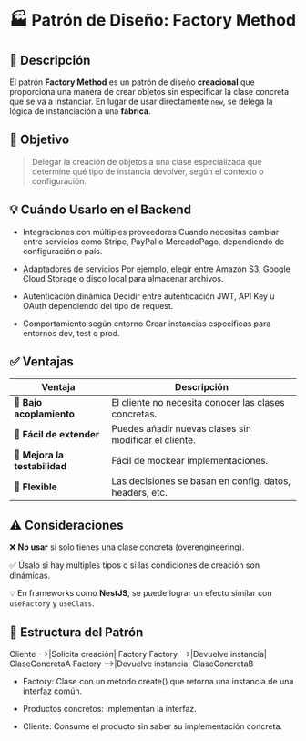 # 🏭 Patrón de Diseño: Factory Method

## 📖 Descripción

El patrón **Factory Method** es un patrón de diseño **creacional** que proporciona una manera de crear objetos sin especificar la clase concreta que se va a instanciar. En lugar de usar directamente `new`, se delega la lógica de instanciación a una **fábrica**.

## 🎯 Objetivo

> Delegar la creación de objetos a una clase especializada que determine qué tipo de instancia devolver, según el contexto o configuración.

## 💡 Cuándo Usarlo en el Backend

- Integraciones con múltiples proveedores
    Cuando necesitas cambiar entre servicios como Stripe, PayPal o MercadoPago, dependiendo de configuración o país.

- Adaptadores de servicios
    Por ejemplo, elegir entre Amazon S3, Google Cloud Storage o disco local para almacenar archivos.

- Autenticación dinámica
    Decidir entre autenticación JWT, API Key u OAuth dependiendo del tipo de request.

- Comportamiento según entorno
    Crear instancias específicas para entornos dev, test o prod.

## ✅ Ventajas

| Ventaja              | Descripción |
|----------------------|-------------|
| 🔌 **Bajo acoplamiento** | El cliente no necesita conocer las clases concretas. |
| 🧩 **Fácil de extender** | Puedes añadir nuevas clases sin modificar el cliente. |
| 🧪 **Mejora la testabilidad** | Fácil de mockear implementaciones. |
| 🔄 **Flexible** | Las decisiones se basan en config, datos, headers, etc. |

## ⚠️ Consideraciones

❌ **No usar** si solo tienes una clase concreta (overengineering).

✅ Úsalo si hay múltiples tipos o si las condiciones de creación son dinámicas.

💡 En frameworks como **NestJS**, se puede lograr un efecto similar con `useFactory` y `useClass`.

## 🧱 Estructura del Patrón

Cliente -->|Solicita creación| Factory
Factory -->|Devuelve instancia| ClaseConcretaA
Factory -->|Devuelve instancia| ClaseConcretaB

- Factory: Clase con un método create() que retorna una instancia de una interfaz común.

- Productos concretos: Implementan la interfaz.

- Cliente: Consume el producto sin saber su implementación concreta.